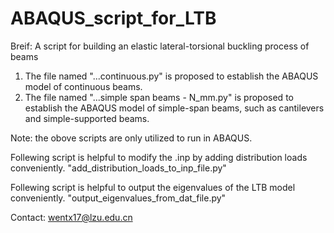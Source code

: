 # ABAQUS_script_for_LTB
Breif: A script for building an elastic lateral-torsional buckling process of beams
1. The file named "...continuous.py" is proposed to establish the ABAQUS model of continuous beams.
2. The file named "...simple span beams - N_mm.py" is proposed to establish the ABAQUS model of simple-span beams, such as cantilevers and simple-supported beams.

Note: the obove scripts are only utilized to run in ABAQUS.

Follewing script is helpful to modify the .inp by adding distribution loads conveniently.
"add_distribution_loads_to_inp_file.py"

Follewing script is helpful to output the eigenvalues of the LTB model conveniently.
"output_eigenvalues_from_dat_file.py"

Contact:
wentx17@lzu.edu.cn

